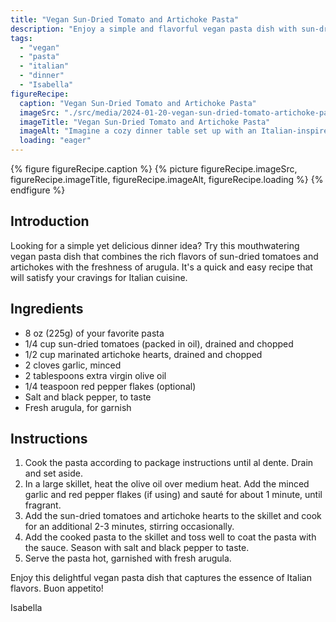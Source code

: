 ```yaml
---
title: "Vegan Sun-Dried Tomato and Artichoke Pasta"
description: "Enjoy a simple and flavorful vegan pasta dish with sun-dried tomatoes, artichoke hearts, and fresh arugula. This Italian-inspired recipe is quick, easy, and satisfying."
tags:
  - "vegan"
  - "pasta"
  - "italian"
  - "dinner"
  - "Isabella"
figureRecipe: 
  caption: "Vegan Sun-Dried Tomato and Artichoke Pasta"
  imageSrc: "./src/media/2024-01-20-vegan-sun-dried-tomato-artichoke-pasta-2440.png"
  imageTitle: "Vegan Sun-Dried Tomato and Artichoke Pasta"
  imageAlt: "Imagine a cozy dinner table set up with an Italian-inspired vegan pasta dish, exuding humble elegance and rustic charm. The table is decorated with tastefully simple dinnerware under the soft glow of candlelight, casting warmth across the scene. At the heart of it, a plate of steaming hot pasta made with sun-dried tomatoes and artichoke hearts attracts the eye. The vibrant green of fresh arugula leaves garnishes the dish, contrasting beautifully with the handmade ceramic plate. The ingredients' colors stand out, igniting the senses with an imagined aroma of fragrant garlic and olive oil. This scene mirrors a warm, satisfying moment typically found in an Italian dinner."
  loading: "eager"
---
```


{% figure figureRecipe.caption %}
{% picture figureRecipe.imageSrc, figureRecipe.imageTitle, figureRecipe.imageAlt, figureRecipe.loading %}
{% endfigure %}

## Introduction

Looking for a simple yet delicious dinner idea? Try this mouthwatering vegan pasta dish that combines the rich flavors of sun-dried tomatoes and artichokes with the freshness of arugula. It's a quick and easy recipe that will satisfy your cravings for Italian cuisine.

## Ingredients

- 8 oz (225g) of your favorite pasta
- 1/4 cup sun-dried tomatoes (packed in oil), drained and chopped
- 1/2 cup marinated artichoke hearts, drained and chopped
- 2 cloves garlic, minced
- 2 tablespoons extra virgin olive oil
- 1/4 teaspoon red pepper flakes (optional)
- Salt and black pepper, to taste
- Fresh arugula, for garnish

## Instructions

1. Cook the pasta according to package instructions until al dente. Drain and set aside.
2. In a large skillet, heat the olive oil over medium heat. Add the minced garlic and red pepper flakes (if using) and sauté for about 1 minute, until fragrant.
3. Add the sun-dried tomatoes and artichoke hearts to the skillet and cook for an additional 2-3 minutes, stirring occasionally.
4. Add the cooked pasta to the skillet and toss well to coat the pasta with the sauce. Season with salt and black pepper to taste.
5. Serve the pasta hot, garnished with fresh arugula.

Enjoy this delightful vegan pasta dish that captures the essence of Italian flavors. Buon appetito!

Isabella

